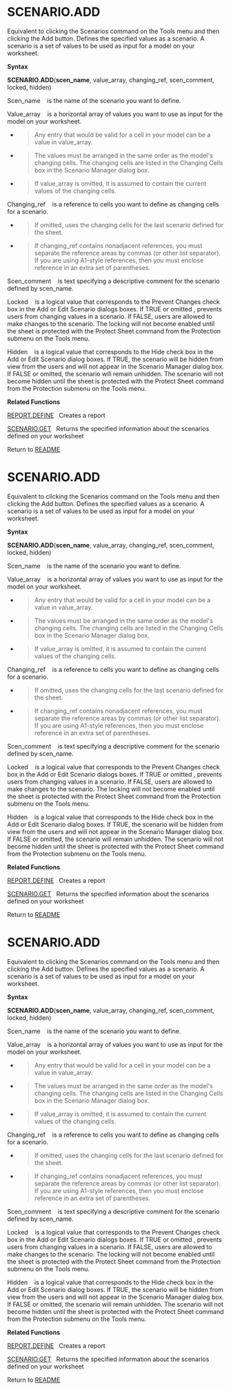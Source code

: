 # SCENARIO.ADD

Equivalent to clicking the Scenarios command on the Tools menu and then
clicking the Add button. Defines the specified values as a scenario. A
scenario is a set of values to be used as input for a model on your
worksheet.

**Syntax**

**SCENARIO.ADD**(**scen\_name**, value\_array, changing\_ref,
scen\_comment, locked, hidden)

Scen\_name&nbsp;&nbsp;&nbsp;&nbsp;is the name of the scenario you want
to define.

Value\_array&nbsp;&nbsp;&nbsp;&nbsp;is a horizontal array of values you
want to use as input for the model on your worksheet.

  - > Any entry that would be valid for a cell in your model can be a
    > value in value\_array.

  - > The values must be arranged in the same order as the model's
    > changing cells. The changing cells are listed in the Changing
    > Cells box in the Scenario Manager dialog box.

  - > If value\_array is omitted, it is assumed to contain the current
    > values of the changing cells.


Changing\_ref&nbsp;&nbsp;&nbsp;&nbsp;is a reference to cells you want to
define as changing cells for a scenario.

  - > If omitted, uses the changing cells for the last scenario defined
    > for the sheet.

  - > If changing\_ref contains nonadjacent references, you must
    > separate the reference areas by commas (or other list separator).
    > If you are using A1-style references, then you must enclose
    > reference in an extra set of parentheses.


Scen\_comment&nbsp;&nbsp;&nbsp;&nbsp;is text specifying a descriptive
comment for the scenario defined by scen\_name.

Locked&nbsp;&nbsp;&nbsp;&nbsp;is a logical value that corresponds to the
Prevent Changes check box in the Add or Edit Scenario dialogs boxes. If
TRUE or omitted , prevents users from changing values in a scenario. If
FALSE, users are allowed to make changes to the scenario. The locking
will not become enabled until the sheet is protected with the Protect
Sheet command from the Protection submenu on the Tools menu.

Hidden&nbsp;&nbsp;&nbsp;&nbsp;is a logical value that corresponds to the
Hide check box in the Add or Edit Scenario dialog boxes. If TRUE, the
scenario will be hidden from view from the users and will not appear in
the Scenario Manager dialog box. If FALSE or omitted, the scenario will
remain unhidden. The scenario will not become hidden until the sheet is
protected with the Protect Sheet command from the Protection submenu on
the Tools menu.

**Related Functions**

[REPORT.DEFINE](REPORT.DEFINE.md)&nbsp;&nbsp;&nbsp;Creates a report

[SCENARIO.GET](SCENARIO.GET.md)&nbsp;&nbsp;&nbsp;Returns the specified information about
the scenarios defined on your worksheet



Return to [README](README.md#S)

# SCENARIO.ADD

Equivalent to clicking the Scenarios command on the Tools menu and then
clicking the Add button. Defines the specified values as a scenario. A
scenario is a set of values to be used as input for a model on your
worksheet.

**Syntax**

**SCENARIO.ADD**(**scen\_name**, value\_array, changing\_ref,
scen\_comment, locked, hidden)

Scen\_name&nbsp;&nbsp;&nbsp;&nbsp;is the name of the scenario you want
to define.

Value\_array&nbsp;&nbsp;&nbsp;&nbsp;is a horizontal array of values you
want to use as input for the model on your worksheet.

  - > Any entry that would be valid for a cell in your model can be a
    > value in value\_array.

  - > The values must be arranged in the same order as the model's
    > changing cells. The changing cells are listed in the Changing
    > Cells box in the Scenario Manager dialog box.

  - > If value\_array is omitted, it is assumed to contain the current
    > values of the changing cells.


Changing\_ref&nbsp;&nbsp;&nbsp;&nbsp;is a reference to cells you want to
define as changing cells for a scenario.

  - > If omitted, uses the changing cells for the last scenario defined
    > for the sheet.

  - > If changing\_ref contains nonadjacent references, you must
    > separate the reference areas by commas (or other list separator).
    > If you are using A1-style references, then you must enclose
    > reference in an extra set of parentheses.


Scen\_comment&nbsp;&nbsp;&nbsp;&nbsp;is text specifying a descriptive
comment for the scenario defined by scen\_name.

Locked&nbsp;&nbsp;&nbsp;&nbsp;is a logical value that corresponds to the
Prevent Changes check box in the Add or Edit Scenario dialogs boxes. If
TRUE or omitted , prevents users from changing values in a scenario. If
FALSE, users are allowed to make changes to the scenario. The locking
will not become enabled until the sheet is protected with the Protect
Sheet command from the Protection submenu on the Tools menu.

Hidden&nbsp;&nbsp;&nbsp;&nbsp;is a logical value that corresponds to the
Hide check box in the Add or Edit Scenario dialog boxes. If TRUE, the
scenario will be hidden from view from the users and will not appear in
the Scenario Manager dialog box. If FALSE or omitted, the scenario will
remain unhidden. The scenario will not become hidden until the sheet is
protected with the Protect Sheet command from the Protection submenu on
the Tools menu.

**Related Functions**

[REPORT.DEFINE](REPORT.DEFINE.md)&nbsp;&nbsp;&nbsp;Creates a report

[SCENARIO.GET](SCENARIO.GET.md)&nbsp;&nbsp;&nbsp;Returns the specified information about
the scenarios defined on your worksheet



Return to [README](README.md#S)

# SCENARIO.ADD

Equivalent to clicking the Scenarios command on the Tools menu and then
clicking the Add button. Defines the specified values as a scenario. A
scenario is a set of values to be used as input for a model on your
worksheet.

**Syntax**

**SCENARIO.ADD**(**scen\_name**, value\_array, changing\_ref,
scen\_comment, locked, hidden)

Scen\_name&nbsp;&nbsp;&nbsp;&nbsp;is the name of the scenario you want
to define.

Value\_array&nbsp;&nbsp;&nbsp;&nbsp;is a horizontal array of values you
want to use as input for the model on your worksheet.

  - > Any entry that would be valid for a cell in your model can be a
    > value in value\_array.

  - > The values must be arranged in the same order as the model's
    > changing cells. The changing cells are listed in the Changing
    > Cells box in the Scenario Manager dialog box.

  - > If value\_array is omitted, it is assumed to contain the current
    > values of the changing cells.


Changing\_ref&nbsp;&nbsp;&nbsp;&nbsp;is a reference to cells you want to
define as changing cells for a scenario.

  - > If omitted, uses the changing cells for the last scenario defined
    > for the sheet.

  - > If changing\_ref contains nonadjacent references, you must
    > separate the reference areas by commas (or other list separator).
    > If you are using A1-style references, then you must enclose
    > reference in an extra set of parentheses.


Scen\_comment&nbsp;&nbsp;&nbsp;&nbsp;is text specifying a descriptive
comment for the scenario defined by scen\_name.

Locked&nbsp;&nbsp;&nbsp;&nbsp;is a logical value that corresponds to the
Prevent Changes check box in the Add or Edit Scenario dialogs boxes. If
TRUE or omitted , prevents users from changing values in a scenario. If
FALSE, users are allowed to make changes to the scenario. The locking
will not become enabled until the sheet is protected with the Protect
Sheet command from the Protection submenu on the Tools menu.

Hidden&nbsp;&nbsp;&nbsp;&nbsp;is a logical value that corresponds to the
Hide check box in the Add or Edit Scenario dialog boxes. If TRUE, the
scenario will be hidden from view from the users and will not appear in
the Scenario Manager dialog box. If FALSE or omitted, the scenario will
remain unhidden. The scenario will not become hidden until the sheet is
protected with the Protect Sheet command from the Protection submenu on
the Tools menu.

**Related Functions**

[REPORT.DEFINE](REPORT.DEFINE.md)&nbsp;&nbsp;&nbsp;Creates a report

[SCENARIO.GET](SCENARIO.GET.md)&nbsp;&nbsp;&nbsp;Returns the specified information about
the scenarios defined on your worksheet



Return to [README](README.md#S)

